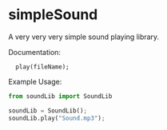 # simpleSound
A very very very simple sound playing library.

Documentation:
```SoundLib:
  play(fileName);
```

Example Usage:
```Python
from soundLib import SoundLib

soundLib = SoundLib();
soundLib.play("Sound.mp3");
```
